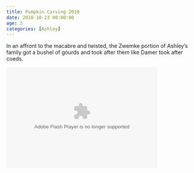 ```yaml
---
title: Pumpkin Carving 2010
date: 2010-10-23 00:00:00
age: 3
categories: [Ashley]
---
```

<p>In an affront to the macabre and twisted, the Zwemke portion of Ashley’s family got a bushel of gourds and took after them like Damer took after coeds.  </p>  <p><embed type="application/x-shockwave-flash" src="http://picasaweb.google.com/s/c/bin/slideshow.swf" width="400" height="267" flashvars="host=picasaweb.google.com&amp;hl=en_US&amp;feat=flashalbum&amp;RGB=0x000000&amp;feed=http%3A%2F%2Fpicasaweb.google.com%2Fdata%2Ffeed%2Fapi%2Fuser%2Fwyseguys%2Falbumid%2F5543913893340074945%3Falt%3Drss%26kind%3Dphoto%26authkey%3DGv1sRgCIacxe_h4Nu45AE%26hl%3Den_US" pluginspage="http://www.macromedia.com/go/getflashplayer" /></p>
